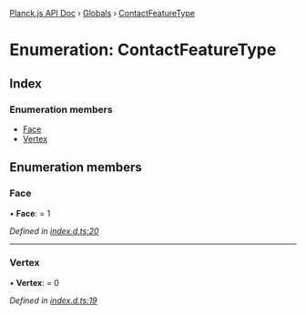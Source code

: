 [Planck.js API Doc](../README.md) › [Globals](../globals.md) › [ContactFeatureType](contactfeaturetype.md)

# Enumeration: ContactFeatureType

## Index

### Enumeration members

* [Face](contactfeaturetype.md#face)
* [Vertex](contactfeaturetype.md#vertex)

## Enumeration members

###  Face

• **Face**: = 1

*Defined in [index.d.ts:20](https://github.com/shakiba/planck.js/blob/9a1fbe4/lib/index.d.ts#L20)*

___

###  Vertex

• **Vertex**: = 0

*Defined in [index.d.ts:19](https://github.com/shakiba/planck.js/blob/9a1fbe4/lib/index.d.ts#L19)*
